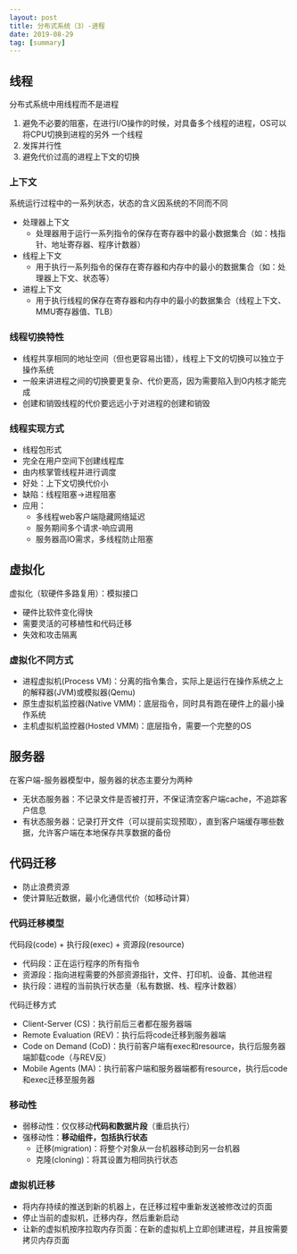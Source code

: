 ```yaml
---
layout: post
title: 分布式系统（3）-进程
date: 2019-08-29
tag: [summary]
---
```


## 线程
分布式系统中用线程而不是进程
1. 避免不必要的阻塞，在进行I/O操作的时候，对具备多个线程的进程，OS可以将CPU切换到进程的另外 一个线程
2. 发挥并行性
3. 避免代价过高的进程上下文的切换

### 上下文
系统运行过程中的一系列状态，状态的含义因系统的不同而不同
* 处理器上下文
	- 处理器用于运行一系列指令的保存在寄存器中的最小数据集合（如：栈指针、地址寄存器、程序计数器）
* 线程上下文
	- 用于执行一系列指令的保存在寄存器和内存中的最小的数据集合（如：处理器上下文、状态等）
* 进程上下文
	- 用于执行线程的保存在寄存器和内存中的最小的数据集合（线程上下文、MMU寄存器值、TLB）

### 线程切换特性
* 线程共享相同的地址空间（但也更容易出错），线程上下文的切换可以独立于操作系统
* 一般来讲进程之间的切换要更复杂、代价更高，因为需要陷入到O内核才能完成
* 创建和销毁线程的代价要远远小于对进程的创建和销毁

### 线程实现方式
* 线程包形式
* 完全在用户空间下创建线程库
* 由内核掌管线程并进行调度
* 好处：上下文切换代价小
* 缺陷：线程阻塞->进程阻塞
* 应用：
	- 多线程web客户端隐藏网络延迟
	- 服务期间多个请求-响应调用
	- 服务器高IO需求，多线程防止阻塞


## 虚拟化
虚拟化（软硬件多路复用）：模拟接口
* 硬件比软件变化得快
* 需要灵活的可移植性和代码迁移
* 失效和攻击隔离

### 虚拟化不同方式
* 进程虚拟机(Process VM)：分离的指令集合，实际上是运行在操作系统之上的解释器(JVM)或模拟器(Qemu)
* 原生虚拟机监控器(Native VMM)：底层指令，同时具有跑在硬件上的最小操作系统
* 主机虚拟机监控器(Hosted VMM)：底层指令，需要一个完整的OS

## 服务器
在客户端-服务器模型中，服务器的状态主要分为两种
* 无状态服务器：不记录文件是否被打开，不保证清空客户端cache，不追踪客户信息
* 有状态服务器：记录打开文件（可以提前实现预取），直到客户端缓存哪些数据，允许客户端在本地保存共享数据的备份

## 代码迁移
* 防止浪费资源
* 使计算贴近数据，最小化通信代价（如移动计算）

### 代码迁移模型
代码段(code) + 执行段(exec) + 资源段(resource)
* 代码段：正在运行程序的所有指令
* 资源段：指向进程需要的外部资源指针，文件、打印机、设备、其他进程
* 执行段：进程的当前执行状态量（私有数据、栈、程序计数器）

代码迁移方式
* Client-Server (CS)：执行前后三者都在服务器端
* Remote Evaluation (REV)：执行后将code迁移到服务器端
* Code on Demand (CoD)：执行前客户端有exec和resource，执行后服务器端卸载code（与REV反）
* Mobile Agents (MA)：执行前客户端和服务器端都有resource，执行后code和exec迁移至服务器

### 移动性
* 弱移动性：仅仅移动**代码和数据片段**（重启执行）
* 强移动性：**移动组件，包括执行状态**
	- 迁移(migration)：将整个对象从一台机器移动到另一台机器
	- 克隆(cloning)：将其设置为相同执行状态

### 虚拟机迁移
* 将内存持续的推送到新的机器上，在迁移过程中重新发送被修改过的页面
* 停止当前的虚拟机，迁移内存，然后重新启动
* 让新的虚拟机按序拉取内存页面：在新的虚拟机上立即创建进程，并且按需要拷贝内存页面
